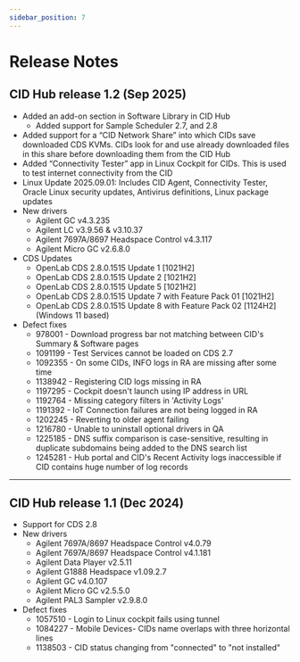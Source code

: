 ```yaml
---
sidebar_position: 7
---
```


# Release Notes

## CID Hub release 1.2 (Sep 2025)

- Added an add-on section in Software Library in CID Hub
  - Added support for Sample Scheduler 2.7, and 2.8
- Added support for a “CID Network Share” into which CIDs save downloaded CDS KVMs. CIDs look for and use already downloaded files in this share before downloading them from the CID Hub
- Added “Connectivity Tester” app in Linux Cockpit for CIDs. This is used to test internet connectivity from the CID
- Linux Update 2025.09.01: Includes CID Agent, Connectivity Tester, Oracle Linux security updates, Antivirus definitions, Linux package updates
- New drivers
  - Agilent GC v4.3.235
  - Agilent LC v3.9.56 & v3.10.37
  - Agilent 7697A/8697 Headspace Control v4.3.117
  - Agilent Micro GC v2.6.8.0
- CDS Updates
  - OpenLab CDS 2.8.0.1515 Update 1 [1021H2]
  - OpenLab CDS 2.8.0.1515 Update 2 [1021H2]
  - OpenLab CDS 2.8.0.1515 Update 5 [1021H2]
  - OpenLab CDS 2.8.0.1515 Update 7 with Feature Pack 01 [1021H2]
  - OpenLab CDS 2.8.0.1515 Update 8 with Feature Pack 02 [1124H2] (Windows 11 based)
- Defect fixes
  - 978001 - Download progress bar not matching between CID's Summary & Software pages
  - 1091199 - Test Services cannot be loaded on CDS 2.7
  - 1092355 - On some CIDs, INFO logs in RA are missing after some time
  - 1138942 - Registering CID logs missing in RA
  - 1197295 - Cockpit doesn't launch using IP address in URL
  - 1192764 - Missing category filters in 'Activity Logs'
  - 1191392 - IoT Connection failures are not being logged in RA
  - 1202245 - Reverting to older agent failing
  - 1216780 - Unable to uninstall optional drivers in QA
  - 1225185 - DNS suffix comparison is case-sensitive, resulting in duplicate subdomains being added to the DNS search list
  - 1245281 - Hub portal and CID's Recent Activity logs inaccessible if CID contains huge number of log records

---

## CID Hub release 1.1 (Dec 2024)

- Support for CDS 2.8
- New drivers
  - Agilent 7697A/8697 Headspace Control v4.0.79
  - Agilent 7697A/8697 Headspace Control v4.1.181
  - Agilent Data Player v2.5.11
  - Agilent G1888 Headspace v1.09.2.7
  - Agilent GC v4.0.107
  - Agilent Micro GC v2.5.5.0
  - Agilent PAL3 Sampler v2.9.8.0
- Defect fixes
  - 1057510 - Login to Linux cockpit fails using tunnel
  - 1084227 - Mobile Devices- CIDs name overlaps with three horizontal lines
  - 1138503 - CID status changing from "connected" to "not installed"

